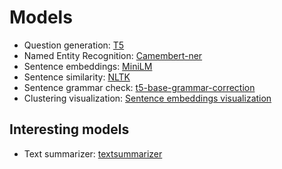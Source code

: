 # Models

- Question generation: [T5](https://huggingface.co/mrm8488/t5-base-finetuned-question-generation-ap)
- Named Entity Recognition: [Camembert-ner](https://huggingface.co/Jean-Baptiste/camembert-ner-with-dates)
- Sentence embeddings: [MiniLM](https://huggingface.co/sentence-transformers/all-MiniLM-L6-v2)
- Sentence similarity: [NLTK](https://www.nltk.org/)
- Sentence grammar check: [t5-base-grammar-correction](https://huggingface.co/vennify/t5-base-grammar-correction)
- Clustering visualization: [Sentence embeddings visualization](https://huggingface.co/spaces/radames/sentence-embeddings-visualization)


## Interesting models
- Text summarizer: [textsummarizer](https://huggingface.co/spaces/Amrrs/textsummarizer)

